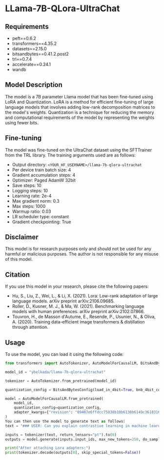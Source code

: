 # LLama-7B-QLora-UltraChat

## Requirements
- peft==0.6.2
- transformers==4.35.2
- datasets==2.15.0
- bitsandbytes==0.41.2.post2
- trl==0.7.4
- accelerate==0.24.1
- wandb

## Model Description
The model is a 7B parameter Llama model that has been fine-tuned using LoRA and Quantization. LoRA is a method for efficient fine-tuning of large language models that involves adding low-rank decomposition matrices to the model's weights. Quantization is a technique for reducing the memory and computational requirements of the model by representing the weights using fewer bits.

## Fine-tuning
The model was fine-tuned on the UltraChat dataset using the SFTTrainer from the TRL library. The training arguments used are as follows:

- Output directory: `<YOUR_HF_USERNAME>/llama-7b-qlora-ultrachat`
- Per device train batch size: 4
- Gradient accumulation steps: 4
- Optimizer: Paged AdamW 32bit
- Save steps: 10
- Logging steps: 10
- Learning rate: 2e-4
- Max gradient norm: 0.3
- Max steps: 1000
- Warmup ratio: 0.03
- LR scheduler type: constant
- Gradient checkpointing: True

## Disclaimer

This model is for research purposes only and should not be used for any harmful or malicious purposes. The author is not responsible for any misuse of this model.

## Citation

If you use this model in your research, please cite the following papers:
- Hu, S., Liu, Z., Wei, L., & Li, X. (2021). Lora: Low-rank adaptation of large language models. arXiv preprint arXiv:2106.09685.
- Roller, D., Kusner, M. J., & Ma, W. (2021). Benchmarking language models with human preferences. arXiv preprint arXiv:2102.07866.
- Touvron, H., de Masson d'Autume, E., Resende, P., Usunier, N., & Oliva, A. (2020). Training data-efficient image transformers & distillation through attention. 
    
## Usage
To use the model, you can load it using the following code:
```python
from transformers import AutoTokenizer, AutoModelForCausalLM, BitsAndBytesConfig

model_id = "ybelkada/llama-7b-qlora-ultrachat"

tokenizer = AutoTokenizer.from_pretrained(model_id)

quantization_config = BitsAndBytesConfig(load_in_4bit=True, bnb_4bit_compute_dtype=torch.float16)

model = AutoModelForCausalLM.from_pretrained(
    model_id,
    quantization_config=quantization_config,
    adapter_kwargs={"revision": "09487e6ffdcc75838b10b6138b6149c36183164e"}
)
You can then use the model to generate text as follows:
text = "### USER: Can you explain contrastive learning in machine learning in simple terms for someone new to the field of ML?### Assistant:"

inputs = tokenizer(text, return_tensors="pt").to(0)
outputs = model.generate(inputs.input_ids, max_new_tokens=250, do_sample=False)

print("After attaching Lora adapters:")
print(tokenizer.decode(outputs[0], skip_special_tokens=False))


